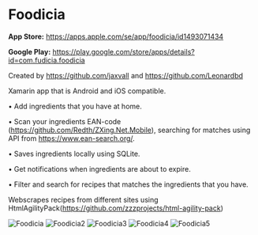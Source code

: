# Foodicia
**App Store:** https://apps.apple.com/se/app/foodicia/id1493071434

**Google Play:** https://play.google.com/store/apps/details?id=com.fudicia.foodicia


Created by https://github.com/jaxvall and https://github.com/Leonardbd

Xamarin app that is Android and iOS compatible.

• Add ingredients that you have at home.

• Scan your ingredients EAN-code (https://github.com/Redth/ZXing.Net.Mobile), searching for matches using API from
https://www.ean-search.org/.

• Saves ingredients locally using SQLite.

• Get notifications when ingredients are about to expire.

• Filter and search for recipes that matches the ingredients that you have.


Webscrapes recipes from different sites using HtmlAgilityPack(https://github.com/zzzprojects/html-agility-pack)

![Foodicia](https://user-images.githubusercontent.com/46810092/71559794-b3cdec00-2a62-11ea-90e7-ead849e4df03.png)
![Foodicia2](https://user-images.githubusercontent.com/46810092/71559795-b3cdec00-2a62-11ea-80b3-36ccd984929e.png)
![Foodicia3](https://user-images.githubusercontent.com/46810092/71559796-b3cdec00-2a62-11ea-836d-77ec82ca1669.png)
![Foodicia4](https://user-images.githubusercontent.com/46810092/71559797-b3cdec00-2a62-11ea-8d9b-3f9485c53f55.png)
![Foodicia5](https://user-images.githubusercontent.com/46810092/71559798-b4668280-2a62-11ea-84e7-775aa6ee5aa5.png)

